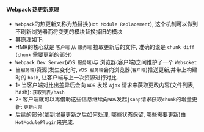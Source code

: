 #### Webpack 热更新原理
- `Webpack`的热更新又称为热替换(`Hot Module Replacement`), 这个机制可以做到不刷新浏览器而将变更的模块替换掉旧的模块
- 其原理如下:
- HMR的核心就是 `客户端` 从 `服务端` 拉取更新后的文件, 准确的说是 `chunk diff` (`chunk` 需要更新的部分)
- `Webpack Dev Server`(`WDS 服务端`)与 浏览器(客户端)之间维护了一个 `Websoket`
- 当`服务端`)资源(发生变化时, `WDS 服务端`会向浏览器(`客户端`)推送更新,并带上构建时的 `hash`, 让客户端与上一次资源进行对比.
- 1- 当客户端对比出差异后会向 `WDS` 发起 `Ajax` 请求来获取更改内容(文件列表, hash): `获取列表/hash`
- 2- 客户端就可以再借助这些信息继续向`WDS`发起`jsonp`请求获取`chunk`的增量更新: `更新内容`
- 后续的部分(拿到增量更新之后如何处理, 哪些状态保留, 哪些需要更新)由 `HotModulePlugin`来完成.

